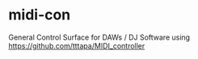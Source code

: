 # midi-con

General Control Surface for DAWs / DJ Software using https://github.com/tttapa/MIDI_controller
